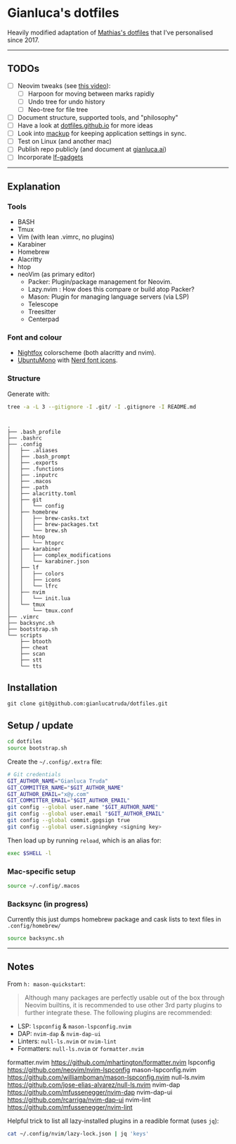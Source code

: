 # Gianluca's dotfiles

Heavily modified adaptation of [Mathias's dotfiles](https://github.com/mathiasbynens/dotfiles) that I've personalised since 2017.

---

## TODOs
- [ ] Neovim tweaks (see [this video](https://youtu.be/w7i4amO_zaE)):
  - [ ] Harpoon for moving between marks rapidly
  - [ ] Undo tree for undo history 
  - [ ] Neo-tree for file tree
- [ ] Document structure, supported tools, and "philosophy"
- [ ] Have a look at [dotfiles.github.io](https://dotfiles.github.io/) for more ideas
- [ ] Look into [mackup](https://github.com/lra/mackup) for keeping application settings in sync.
- [ ] Test on Linux (and another mac)
- [ ] Publish repo publicly (and document at [gianluca.ai](http://gianluca.ai))
- [ ] Incorporate [lf-gadgets](https://github.com/slavistan/lf-gadgets)

---

## Explanation

### Tools 

- BASH
- Tmux 
- Vim (with lean .vimrc, no plugins)
- Karabiner
- Homebrew
- Alacritty
- htop
- neoVim (as primary editor)
  - Packer: Plugin/package management for Neovim.
  - Lazy.nvim : How does this compare or build atop Packer?
  - Mason: Plugin for managing language servers (via LSP)
  - Telescope
  - Treesitter
  - Centerpad

### Font and colour

- [Nightfox](https://github.com/EdenEast/nightfox.nvim/tree/main) colorscheme (both alacritty and nvim).
- [UbuntuMono](https://www.programmingfonts.org/#ubuntu) with [Nerd font icons](https://www.nerdfonts.com).


### Structure 

Generate with:

```bash
tree -a -L 3 --gitignore -I .git/ -I .gitignore -I README.md
```

```

.
├── .bash_profile
├── .bashrc
├── .config
│   ├── .aliases
│   ├── .bash_prompt
│   ├── .exports
│   ├── .functions
│   ├── .inputrc
│   ├── .macos
│   ├── .path
│   ├── alacritty.toml
│   ├── git
│   │   └── config
│   ├── homebrew
│   │   ├── brew-casks.txt
│   │   ├── brew-packages.txt
│   │   └── brew.sh
│   ├── htop
│   │   └── htoprc
│   ├── karabiner
│   │   ├── complex_modifications
│   │   └── karabiner.json
│   ├── lf
│   │   ├── colors
│   │   ├── icons
│   │   └── lfrc
│   ├── nvim
│   │   └── init.lua
│   └── tmux
│       └── tmux.conf
├── .vimrc
├── backsync.sh
├── bootstrap.sh
└── scripts
    ├── btooth
    ├── cheat
    ├── scan
    ├── stt
    └── tts

```


## Installation

```
git clone git@github.com:gianlucatruda/dotfiles.git
```

## Setup / update 

```bash
cd dotfiles
source bootstrap.sh
```

Create the `~/.config/.extra` file:

```bash
# Git credentials
GIT_AUTHOR_NAME="Gianluca Truda"
GIT_COMMITTER_NAME="$GIT_AUTHOR_NAME"
GIT_AUTHOR_EMAIL="x@y.com"
GIT_COMMITTER_EMAIL="$GIT_AUTHOR_EMAIL"
git config --global user.name "$GIT_AUTHOR_NAME"
git config --global user.email "$GIT_AUTHOR_EMAIL"
git config --global commit.gpgsign true
git config --global user.signingkey <signing key>
```

Then load up by running `reload`, which is an alias for:

```bash
exec $SHELL -l
```

### Mac-specific setup

```bash
source ~/.config/.macos
```

### Backsync (in progress)

Currently this just dumps homebrew package and cask lists to text files in `.config/homebrew/`

```bash
source backsync.sh
```

---

## Notes

From `h: mason-quickstart`:
> Although many packages are perfectly usable out of the box through Neovim
builtins, it is recommended to use other 3rd party plugins to further
integrate these. The following plugins are recommended:
  -   LSP: `lspconfig` & `mason-lspconfig.nvim`
  -   DAP: `nvim-dap` & `nvim-dap-ui`
  -   Linters: `null-ls.nvim` or `nvim-lint`
  -   Formatters: `null-ls.nvim` or `formatter.nvim`

  formatter.nvim        https://github.com/mhartington/formatter.nvim
  lspconfig             https://github.com/neovim/nvim-lspconfig
  mason-lspconfig.nvim  https://github.com/williamboman/mason-lspconfig.nvim
  null-ls.nvim          https://github.com/jose-elias-alvarez/null-ls.nvim
  nvim-dap              https://github.com/mfussenegger/nvim-dap
  nvim-dap-ui           https://github.com/rcarriga/nvim-dap-ui
  nvim-lint             https://github.com/mfussenegger/nvim-lint


Helpful trick to list all lazy-installed plugins in a readible format (uses `jq`):

```bash
cat ~/.config/nvim/lazy-lock.json | jq 'keys'
```

